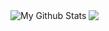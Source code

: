 <!--
**slightin/slightin** is a ✨ _special_ ✨ repository because its `README.md` (this file) appears on your GitHub profile.

Here are some ideas to get you started:

- 🔭 I’m currently working on ...
- 🌱 I’m currently learning ...
- 👯 I’m looking to collaborate on ...
- 🤔 I’m looking for help with ...
- 💬 Ask me about ...
- 📫 How to reach me: ...
- 😄 Pronouns: ...
- ⚡ Fun fact: ...
-->


<img align="center" src="https://github-readme-stats.vercel.app/api?username=slightin&show_icons=true&count_private=true&include_all_commits=true&line_height=27" alt="My Github Stats"></img>  <img align="center" src="https://github-readme-stats.vercel.app/api/top-langs/?username=slightin&hide_langs_below=1&theme=default&line_height=27"></img> 
